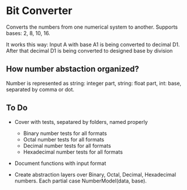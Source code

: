# Bit Converter

Converts the numbers from one numerical system to another. Supports bases: 2, 8, 10, 16.

It works this way: Input A with base A1 is being converted to decimal D1. 
After that decimal D1 is being converted to designed base by division

## How number abstaction organized?

Number is represented as string: integer part, string: float part, int: base, separated by comma or dot.
    


## To Do

- Cover with tests, sepatared by folders, named properly
  - Binary number tests for all formats
  - Octal number tests for all formats
  - Decimal number tests for all formats
  - Hexadecimal number tests for all formats

- Document functions with input format
- Create abstraction layers over Binary, Octal, Decimal, Hexadecimal numbers. Each partial case NumberModel(data, base).


